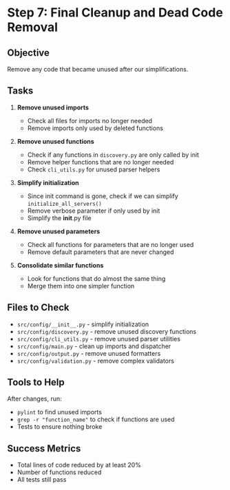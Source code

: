 # Step 7: Final Cleanup and Dead Code Removal

## Objective
Remove any code that became unused after our simplifications.

## Tasks

1. **Remove unused imports**
   - Check all files for imports no longer needed
   - Remove imports only used by deleted functions

2. **Remove unused functions**
   - Check if any functions in `discovery.py` are only called by init
   - Remove helper functions that are no longer needed
   - Check `cli_utils.py` for unused parser helpers

3. **Simplify initialization**
   - Since init command is gone, check if we can simplify `initialize_all_servers()`
   - Remove verbose parameter if only used by init
   - Simplify the __init__.py file

4. **Remove unused parameters**
   - Check all functions for parameters that are no longer used
   - Remove default parameters that are never changed

5. **Consolidate similar functions**
   - Look for functions that do almost the same thing
   - Merge them into one simpler function

## Files to Check
- `src/config/__init__.py` - simplify initialization
- `src/config/discovery.py` - remove unused discovery functions
- `src/config/cli_utils.py` - remove unused parser utilities  
- `src/config/main.py` - clean up imports and dispatcher
- `src/config/output.py` - remove unused formatters
- `src/config/validation.py` - remove complex validators

## Tools to Help
After changes, run:
- `pylint` to find unused imports
- `grep -r "function_name"` to check if functions are used
- Tests to ensure nothing broke

## Success Metrics
- Total lines of code reduced by at least 20%
- Number of functions reduced
- All tests still pass
